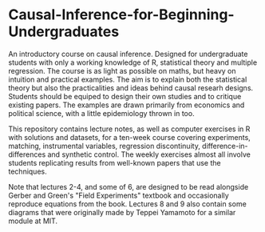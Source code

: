 # Causal-Inference-for-Beginning-Undergraduates
An introductory course on causal inference. Designed for undergraduate students with only a working knowledge of R, statistical theory and multiple regression. The course is as light as possible on maths, but heavy on intuition and practical examples. The aim is to explain both the statistical theory but also the practicalities and ideas behind causal researh designs. Students should be equiped to design their own studies and to critique existing papers. The examples are drawn primarily from economics and political science, with a little epidemiology thrown in too.

This repository contains lecture notes, as well as computer exercises in R with solutions and datasets, for a ten-week course covering experiments, matching, instrumental variables, regression discontinuity, difference-in-differences and synthetic control. The weekly exercises almost all involve students replicating results from well-known papers that use the techniques.

Note that lectures 2-4, and some of 6, are designed to be read alongside Gerber and Green's "Field Experiments" textbook and occasionally reproduce equations from the book. Lectures 8 and 9 also contain some diagrams that were originally made by Teppei Yamamoto for a similar module at MIT.
